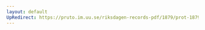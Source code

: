 ```yaml
---
layout: default
UpRedirect: https://pruto.im.uu.se/riksdagen-records-pdf/1879/prot-1879--ak--017/prot-1879--ak--017_035.pdf
---
```

